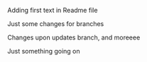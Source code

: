 Adding first text in Readme file

Just some changes for branches

Changes upon updates branch, and moreeee

Just something going on

